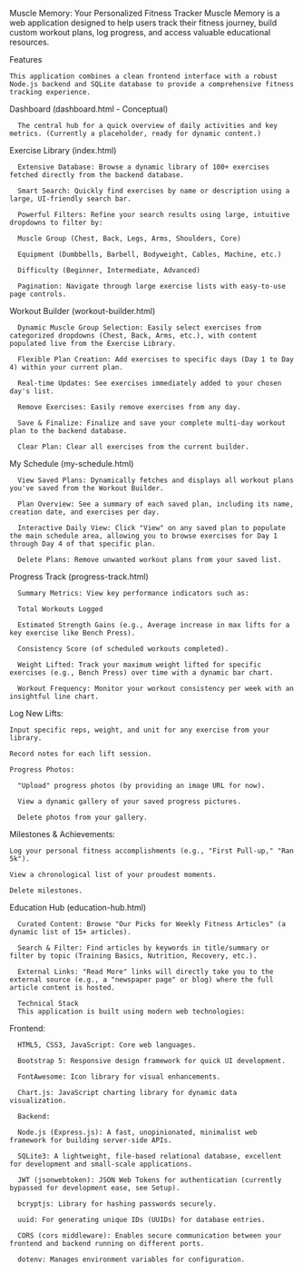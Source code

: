 Muscle Memory: Your Personalized Fitness Tracker
Muscle Memory is a web application designed to help users track their fitness journey, build custom workout plans, log progress, and access valuable educational resources.

Features

    This application combines a clean frontend interface with a robust Node.js backend and SQLite database to provide a comprehensive fitness tracking experience.

Dashboard (dashboard.html - Conceptual)

      The central hub for a quick overview of daily activities and key metrics. (Currently a placeholder, ready for dynamic content.)

Exercise Library (index.html)

      Extensive Database: Browse a dynamic library of 100+ exercises fetched directly from the backend database.
    
      Smart Search: Quickly find exercises by name or description using a large, UI-friendly search bar.
      
      Powerful Filters: Refine your search results using large, intuitive dropdowns to filter by:
    
      Muscle Group (Chest, Back, Legs, Arms, Shoulders, Core)
    
      Equipment (Dumbbells, Barbell, Bodyweight, Cables, Machine, etc.)
    
      Difficulty (Beginner, Intermediate, Advanced)
    
      Pagination: Navigate through large exercise lists with easy-to-use page controls.

Workout Builder (workout-builder.html)

      Dynamic Muscle Group Selection: Easily select exercises from categorized dropdowns (Chest, Back, Arms, etc.), with content populated live from the Exercise Library.
    
      Flexible Plan Creation: Add exercises to specific days (Day 1 to Day 4) within your current plan.
    
      Real-time Updates: See exercises immediately added to your chosen day's list.
    
      Remove Exercises: Easily remove exercises from any day.
    
      Save & Finalize: Finalize and save your complete multi-day workout plan to the backend database.
    
      Clear Plan: Clear all exercises from the current builder.

My Schedule (my-schedule.html)

      View Saved Plans: Dynamically fetches and displays all workout plans you've saved from the Workout Builder.
    
      Plan Overview: See a summary of each saved plan, including its name, creation date, and exercises per day.
    
      Interactive Daily View: Click "View" on any saved plan to populate the main schedule area, allowing you to browse exercises for Day 1 through Day 4 of that specific plan.
    
      Delete Plans: Remove unwanted workout plans from your saved list.

Progress Track (progress-track.html)

      Summary Metrics: View key performance indicators such as:
    
      Total Workouts Logged
    
      Estimated Strength Gains (e.g., Average increase in max lifts for a key exercise like Bench Press).
    
      Consistency Score (of scheduled workouts completed).
    
      Weight Lifted: Track your maximum weight lifted for specific exercises (e.g., Bench Press) over time with a dynamic bar chart.
    
      Workout Frequency: Monitor your workout consistency per week with an insightful line chart.

  Log New Lifts:

    Input specific reps, weight, and unit for any exercise from your library.

    Record notes for each lift session.

    Progress Photos:

      "Upload" progress photos (by providing an image URL for now).

      View a dynamic gallery of your saved progress pictures.

      Delete photos from your gallery.

  Milestones & Achievements:

    Log your personal fitness accomplishments (e.g., "First Pull-up," "Ran 5k").

    View a chronological list of your proudest moments.

    Delete milestones.

Education Hub (education-hub.html)

      Curated Content: Browse "Our Picks for Weekly Fitness Articles" (a dynamic list of 15+ articles).
    
      Search & Filter: Find articles by keywords in title/summary or filter by topic (Training Basics, Nutrition, Recovery, etc.).
    
      External Links: "Read More" links will directly take you to the external source (e.g., a "newspaper page" or blog) where the full article content is hosted.
    
      Technical Stack
      This application is built using modern web technologies:

Frontend:

      HTML5, CSS3, JavaScript: Core web languages.
    
      Bootstrap 5: Responsive design framework for quick UI development.
    
      FontAwesome: Icon library for visual enhancements.
    
      Chart.js: JavaScript charting library for dynamic data visualization.
    
      Backend:
    
      Node.js (Express.js): A fast, unopinionated, minimalist web framework for building server-side APIs.
    
      SQLite3: A lightweight, file-based relational database, excellent for development and small-scale applications.
      
      JWT (jsonwebtoken): JSON Web Tokens for authentication (currently bypassed for development ease, see Setup).
      
      bcryptjs: Library for hashing passwords securely.
      
      uuid: For generating unique IDs (UUIDs) for database entries.
      
      CORS (cors middleware): Enables secure communication between your frontend and backend running on different ports.
    
      dotenv: Manages environment variables for configuration.
